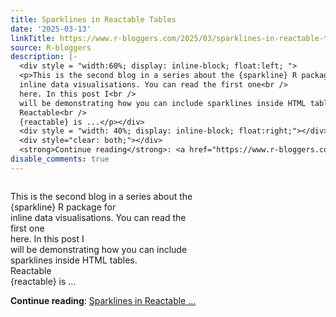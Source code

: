 ```yaml
---
title: Sparklines in Reactable Tables
date: '2025-03-13'
linkTitle: https://www.r-bloggers.com/2025/03/sparklines-in-reactable-tables/
source: R-bloggers
description: |-
  <div style = "width:60%; display: inline-block; float:left; ">
  <p>This is the second blog in a series about the {sparkline} R package for<br />
  inline data visualisations. You can read the first one<br />
  here. In this post I<br />
  will be demonstrating how you can include sparklines inside HTML tables.<br />
  Reactable<br />
  {reactable} is ...</p></div>
  <div style = "width: 40%; display: inline-block; float:right;"></div>
  <div style="clear: both;"></div>
  <strong>Continue reading</strong>: <a href="https://www.r-bloggers.com/2025/03/sparklines-in-reactable-tables/">Sparklines in Reactable ...
disable_comments: true
---
```

<div style = "width:60%; display: inline-block; float:left; ">
<p>This is the second blog in a series about the {sparkline} R package for<br />
inline data visualisations. You can read the first one<br />
here. In this post I<br />
will be demonstrating how you can include sparklines inside HTML tables.<br />
Reactable<br />
{reactable} is ...</p></div>
<div style = "width: 40%; display: inline-block; float:right;"></div>
<div style="clear: both;"></div>
<strong>Continue reading</strong>: <a href="https://www.r-bloggers.com/2025/03/sparklines-in-reactable-tables/">Sparklines in Reactable ...